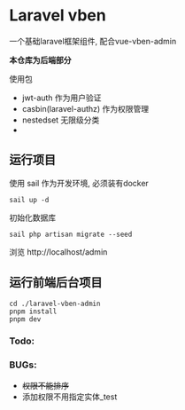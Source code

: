 # Laravel vben

一个基础laravel框架组件, 配合vue-vben-admin

**本仓库为后端部分**

使用包

- jwt-auth 作为用户验证
- casbin(laravel-authz) 作为权限管理
- nestedset 无限级分类
- 

## 运行项目

使用 sail 作为开发环境, 必须装有docker

```shell
sail up -d
```

初始化数据库

```shell
sail php artisan migrate --seed
```

浏览 http://localhost/admin

## 运行前端后台项目

```shell
cd ./laravel-vben-admin
pnpm install
pnpm dev
```

### Todo:

### BUGs:

* ~~权限不能排序~~
* 添加权限不用指定实体_test
